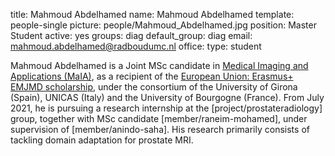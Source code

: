 title: Mahmoud Abdelhamed
name: Mahmoud Abdelhamed
template: people-single
picture: people/Mahmoud_Abdelhamed.jpg
position: Master Student
active: yes
groups: diag
default_group: diag
email: mahmoud.abdelhamed@radboudumc.nl
office: 
type: student

Mahmoud Abdelhamed is a Joint MSc candidate in [Medical Imaging and Applications (MaIA)](http://maiamaster.udg.edu/), as a recipient of the [European Union: Erasmus+ EMJMD scholarship](https://ec.europa.eu/programmes/erasmus-plus/opportunities/individuals/students/erasmus-mundus-joint-master-degrees_en), under the consortium of the University of Girona (Spain), UNICAS (Italy) and the University of Bourgogne (France). From July 2021, he is pursuing a research internship at the [project/prostateradiology] group, together with MSc candidate [member/raneim-mohamed], under supervision of [member/anindo-saha]. His research primarily consists of tackling domain adaptation for prostate MRI.
